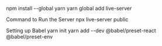 npm install --global yarn
yarn global add live-server

Command to Run the Server
npx live-server public

Setting up Babel
yarn init
yarn add --dev @babel/preset-react @babel/preset-env
